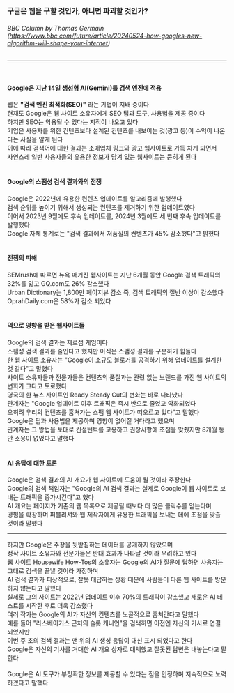 ### 구글은 웹을 구할 것인가, 아니면 파괴할 것인가?
###### BBC Column by Thomas Germain (https://www.bbc.com/future/article/20240524-how-googles-new-algorithm-will-shape-your-internet)
---   
<br>

#### Google은 지난 14일 생성형 AI(Gemini)를 검색 엔진에 적용
웹은 **"검색 엔진 최적화(SEO)"** 라는 기법이 지배 중이다   
현재도 Google은 웹 사이트 소유자에게 SEO 팁과 도구, 사용법을 제공 중이다   
하지만 SEO는 악용될 수 있다는 지적이 나오고 있다   
기업은 사용자를 위한 컨텐츠보다 설계된 컨텐츠를 내보이는 것(광고 등)이 수익이 나온다는 사실을 알게 된다   
이에 따라 검색어에 대한 결과는 소매업체 링크와 광고 웹사이트로 가득 차게 되면서   
자연스레 일반 사용자들의 유용한 정보가 담겨 있는 웹사이트는 묻히게 된다   
<br>

#### Google의 스팸성 검색 결과와의 전쟁
Google은 2022년에 유용한 컨텐츠 업데이트를 알고리즘에 발행했다   
검색 순위를 높이기 위해서 생성되는 컨텐츠를 제거하기 위한 업데이트였다   
이어서 2023년 9월에도 후속 업데이트를, 2024년 3월에도 세 번째 후속 업데이트를 발행했다   
Google 자체 통계로는 "검색 결과에서 저품질의 컨텐츠가 45% 감소했다"고 밝혔다
<br><br>

#### 전쟁의 피해
SEMrush에 따르면 뉴욕 매거진 웹사이트는 지난 6개월 동안 Google 검색 트래픽의 32%를 잃고 GQ.com도 26% 감소했다   
Urban Dictionary는 1,800만 페이지뷰 감소 즉, 검색 트래픽의 절반 이상이 감소했다   
OprahDaily.com은 58%가 감소 되었다
<br><br>

#### 역으로 영향을 받은 웹사이트들
Google의 검색 결과는 제로섬 게임이다   
스팸성 검색 결과를 줄인다고 했지만 아직은 스팸성 결과를 구분하기 힘들다   
한 웹 사이트 소유자는 "Google이 소규모 블로거를 공격하기 위해 업데이트를 설계한 것 같다"고 말했다   
사이트 소유자들과 전문가들은 컨텐츠의 품질과는 관련 없는 브랜드를 가진 웹 사이트의 변화가 크다고 토로했다   
영국의 한 뉴스 사이트인 Ready Steady Cut의 변화는 바로 나타났다   
관계자는 "Google 업데이트 이후 트래픽은 즉시 반으로 줄었고 악화되었다   
오히려 우리의 컨텐츠를 훔쳐가는 스팸 웹 사이트가 떠오르고 있다"고 말했다   
Google은 팁과 사용법을 제공하며 영향이 없어질 거다라고 했으며   
관계자는 그 방법을 토대로 컨설턴트를 고용하고 권장사항에 초점을 맞췄지만 8개월 동안 소용이 없었다고 말했다
<br><br>

#### AI 응답에 대한 토론
Google은 검색 결과의 AI 개요가 웹 사이트에 도움이 될 것이라 주장한다   
Google의 검색 책임자는 "Google의 AI 검색 결과는 실제로 Google이 웹 사이트로 보내는 트래픽을 증가시킨다"고 했다   
AI 개요는 페이지가 기존의 웹 목록으로 제공될 때보다 더 많은 클릭수를 얻는다며   
경험을 확장하며 퍼블리셔와 웹 제작자에게 유용한 트래픽을 보내는 데에 초점을 맞출 것이라 말했다

---
하지만 Google은 주장을 뒷받침하는 데이터를 공개하지 않았으며   
정작 사이트 소유자와 전문가들은 반대 효과가 나타날 것이라 우려하고 있다   
웹 사이트 Housewife How-Tos의 소유자는 Google의 AI가 질문에 답하면 사용자는 그대로 검색을 끝낼 것이라 가정하며   
AI 검색 결과가 피상적으로, 잘못 대답하는 상황 때문에 사람들이 다른 웹 사이트를 방문하지 않는다고 말했다   
실제로 그의 사이트는 2022년 업데이트 이후 70%의 트래픽이 감소했고 새로운 AI 테스트를 시작한 후로 더욱 감소했다   
여러 작가는 Google의 AI가 자신의 컨텐츠를 노골적으로 훔쳐간다고 말했다   
예를 들어 "라스베이거스 근처의 슬롯 캐니언"을 검색하면 이전엔 자신의 기사로 연결 되었지만   
이번 주 초의 검색 결과는 맨 위의 AI 생성 응답이 대신 표시 되었다고 한다   
Google은 자신의 기사를 거대한 AI 개요 상자로 대체했고 잘못된 답변은 내놓는다고 말한다   
<br>
Google은 AI 도구가 부정확한 정보를 제공할 수 있다는 점을 인정하며 지속적으로 노력하겠다고 말했다
